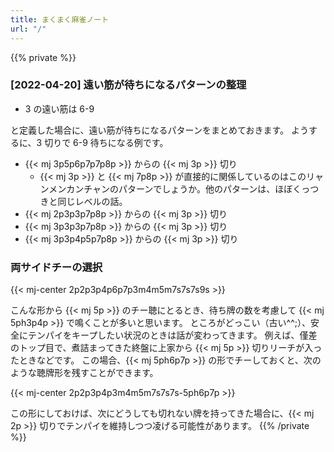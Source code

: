 ```yaml
---
title: まくまく麻雀ノート
url: "/"
---
```


{{% private %}}
### [2022-04-20] 遠い筋が待ちになるパターンの整理

- 3 の遠い筋は 6-9

と定義した場合に、遠い筋が待ちになるパターンをまとめておきます。
ようするに、3 切りで 6-9 待ちになる例です。

- {{< mj 3p5p6p7p7p8p >}} からの {{< mj 3p >}} 切り
  - {{< mj 3p >}} と {{< mj 7p8p >}} が直接的に関係しているのはこのリャンメンカンチャンのパターンでしょうか。他のパターンは、ほぼくっつきと同じレベルの話。
- {{< mj 2p3p3p7p8p >}} からの {{< mj 3p >}} 切り
- {{< mj 3p3p3p7p8p >}} からの {{< mj 3p >}} 切り
- {{< mj 3p3p4p5p7p8p >}} からの {{< mj 3p >}} 切り


### 両サイドチーの選択

{{< mj-center 2p2p3p4p6p7p3m4m5m7s7s7s9s >}}

こんな形から {{< mj 5p >}} のチー聴にとるとき、待ち牌の数を考慮して {{< mj 5ph3p4p >}} で鳴くことが多いと思います。
ところがどっこい（古い^^;）、安全にテンパイをキープしたい状況のときは話が変わってきます。
例えば、僅差のトップ目で、煮詰まってきた終盤に上家から {{< mj 5p >}} 切りリーチが入ったときなどです。
この場合、{{< mj 5ph6p7p >}} の形でチーしておくと、次のような聴牌形を残すことができます。

{{< mj-center 2p2p3p4p3m4m5m7s7s7s-5ph6p7p >}}

この形にしておけば、次にどうしても切れない牌を持ってきた場合に、{{< mj 2p >}} 切りでテンパイを維持しつつ凌げる可能性があります。
{{% /private %}}

